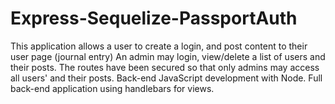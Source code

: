 # Express-Sequelize-PassportAuth
This application allows a user to create a login, and post content to their user page (journal entry)
An admin may login, view/delete a list of users and their posts.
The routes have been secured so that only admins may access all users' and their posts.
Back-end JavaScript development with Node.  Full back-end application using handlebars for views.  
